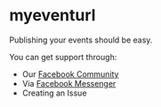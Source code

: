 # myeventurl
Publishing your events should be easy.

You can get support through:
* Our <a href="https://www.facebook.com/makemeetingsgreat">Facebook Community</a>
* Via <a href="https://chat.makemeetingsgreat.com">Facebook Messenger</a>
* Creating an Issue
